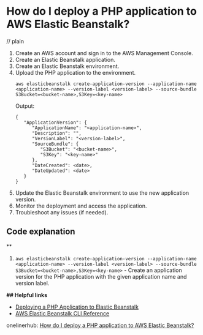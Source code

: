 # How do I deploy a PHP application to AWS Elastic Beanstalk?
// plain

1. Create an AWS account and sign in to the AWS Management Console.
2. Create an Elastic Beanstalk application.
3. Create an Elastic Beanstalk environment.
4. Upload the PHP application to the environment.
   ```
   aws elasticbeanstalk create-application-version --application-name <application-name> --version-label <version-label> --source-bundle S3Bucket=<bucket-name>,S3Key=<key-name>
   ```
   Output:
   ```
   {
      "ApplicationVersion": {
         "ApplicationName": "<application-name>",
         "Description": "",
         "VersionLabel": "<version-label>",
         "SourceBundle": {
            "S3Bucket": "<bucket-name>",
            "S3Key": "<key-name>"
         },
         "DateCreated": <date>,
         "DateUpdated": <date>
      }
   }
   ```
5. Update the Elastic Beanstalk environment to use the new application version.
6. Monitor the deployment and access the application.
7. Troubleshoot any issues (if needed).

## Code explanation
**

1. `aws elasticbeanstalk create-application-version --application-name <application-name> --version-label <version-label> --source-bundle S3Bucket=<bucket-name>,S3Key=<key-name>` - Create an application version for the PHP application with the given application name and version label.

**## Helpful links**

- [Deploying a PHP Application to Elastic Beanstalk](https://docs.aws.amazon.com/elasticbeanstalk/latest/dg/php-deployment.html)
- [AWS Elastic Beanstalk CLI Reference](https://docs.aws.amazon.com/elasticbeanstalk/latest/dg/eb-cli3.html)

onelinerhub: [How do I deploy a PHP application to AWS Elastic Beanstalk?](https://onelinerhub.com/php-aws/how-do-i-deploy-a-php-application-to-aws-elastic-beanstalk)